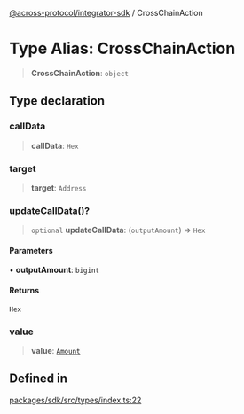 [@across-protocol/integrator-sdk](../globals.md) / CrossChainAction

# Type Alias: CrossChainAction

> **CrossChainAction**: `object`

## Type declaration

### callData

> **callData**: `Hex`

### target

> **target**: `Address`

### updateCallData()?

> `optional` **updateCallData**: (`outputAmount`) => `Hex`

#### Parameters

• **outputAmount**: `bigint`

#### Returns

`Hex`

### value

> **value**: [`Amount`](Amount.md)

## Defined in

[packages/sdk/src/types/index.ts:22](https://github.com/across-protocol/toolkit/blob/eee89a253938d54aa640eb34f40c2d714b9d031f/packages/sdk/src/types/index.ts#L22)
